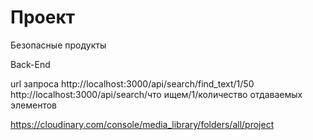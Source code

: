 # Проект

Безопасные продукты

Back-End


  url запроса http://localhost:3000/api/search/find_text/1/50
  http://localhost:3000/api/search/что ищем/1/количество отдаваемых элементов



  https://cloudinary.com/console/media_library/folders/all/project
